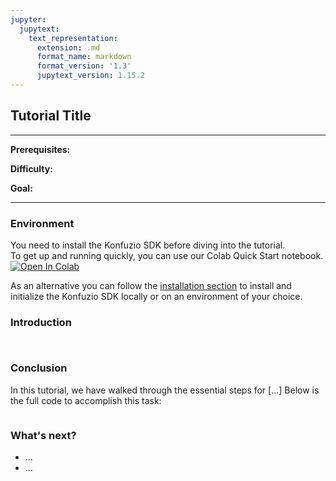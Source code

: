 ```yaml
---
jupyter:
  jupytext:
    text_representation:
      extension: .md
      format_name: markdown
      format_version: '1.3'
      jupytext_version: 1.15.2
---
```


## Tutorial Title

---

**Prerequisites:**

**Difficulty:** 

**Goal:**

---

### Environment
You need to install the Konfuzio SDK before diving into the tutorial. \
To get up and running quickly, you can use our Colab Quick Start notebook. \
<a href="https://colab.research.google.com/github/konfuzio-ai/konfuzio-sdk/blob/master/notebooks/Quick_start_template_for_Konfuzio_SDK.ipynb" target="_parent"><img src="https://colab.research.google.com/assets/colab-badge.svg" alt="Open In Colab"/></a>

As an alternative you can follow the [installation section](../get_started.html#install-sdk) to install and initialize the Konfuzio SDK locally or on an environment of your choice.

### Introduction


```python tags=["remove-output"] vscode={"languageId": "plaintext"}

```

```python tags=["remove-cell"] vscode={"languageId": "plaintext"}

```

### Conclusion
In this tutorial, we have walked through the essential steps for [...] Below is the full code to accomplish this task:

```python tags=["skip-execution"] vscode={"languageId": "plaintext"}

```

### What's next?

- ...
- ...

